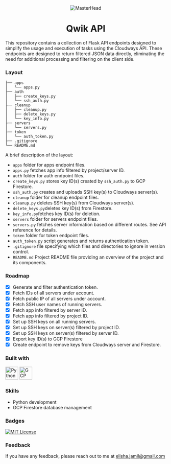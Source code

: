 <div align="center">
  <img src="https://user-images.githubusercontent.com/74038190/221352995-5ac18bdf-1a19-4f99-bbb6-77559b220470.gif" alt="MasterHead">
</div>

<h1 align="center">Qwik API</h1>

This repository contains a collection of Flask API endpoints designed to simplify the usage and execution of tasks using the Cloudways API. These endpoints are designed to return filtered JSON data directly, eliminating the need for additional processing and filtering on the client side.

### Layout

```tree
├── apps
│   └── apps.py
├── auth
│   ├── create_keys.py
│   └── ssh_auth.py
├── cleanup
│   ├── cleanup.py
│   ├── delete_keys.py
│   └── key_info.py
├── servers
│   └── servers.py
├── token
│   └── auth_token.py
├── .gitignore
└── README.md

```

A brief description of the layout:

* `apps` folder for apps endpoint files.
* `apps.py` fetches app info filtered by project/server ID. 
* `auth` folder for auth endpoint files.
* `create_keys.py` stores key ID(s) created by `ssh_auth.py` to GCP Firestore.
* `ssh_auth.py` creates and uploads SSH key(s) to Cloudways server(s).
* `cleanup` folder for cleanup endpoint files. 
* `cleanup.py` deletes SSH key(s) from Cloudways server(s).
* `delete_keys.py`deletes key ID(s) from Firestore. 
* `key_info.py`fetches key ID(s) for deletion.
* `servers` folder for servers endpoint files.
* `servers.py` fetches server information based on different routes. See API reference for details.
* `token` folder for token endpoint files.
* `auth_token.py` script generates and returns authentication token.
* `.gitignore` file specifying which files and directories to ignore in version control.
* `README.md` Project README file providing an overview of the project and its components.


### Roadmap

- [x] Generate and filter authentication token.
- [x] Fetch IDs of all servers under account.
- [x] Fetch public IP of all servers under account.
- [x] Fetch SSH user names of running servers.
- [x] Fetch app info filtered by server ID.
- [x] Fetch app info filtered by project ID.
- [x] Set up SSH keys on all running servers.
- [x] Set up SSH keys on server(s) filtered by project ID.
- [x] Set up SSH keys on server(s) filtered by server ID.
- [x] Export key ID(s) to GCP Firestore
- [x] Create endpoint to remove keys from Cloudways server and Firestore.

### Built with

<a href="https://www.python.org/"><img src="https://user-images.githubusercontent.com/74038190/212257472-08e52665-c503-4bd9-aa20-f5a4dae769b5.gif" alt="Python Logo" width="40" height="40"></a> <a href="https://cloud.google.com/firestore/"><img src="https://encrypted-tbn0.gstatic.com/images?q=tbn:ANd9GcSiDj0DEGHE3SO6cpqBrV36WVBmLbIDPbtuzk3Xsf9jtg&s" alt="GCP Firestore" width="40" height="40"></a>



###  Skills
- Python development
- GCP Firestore database management

### Badges

[![MIT License](https://img.shields.io/badge/License-MIT-green.svg)](https://choosealicense.com/licenses/mit/)


### Feedback

If you have any feedback, please reach out to me at elisha.jamil@gmail.com